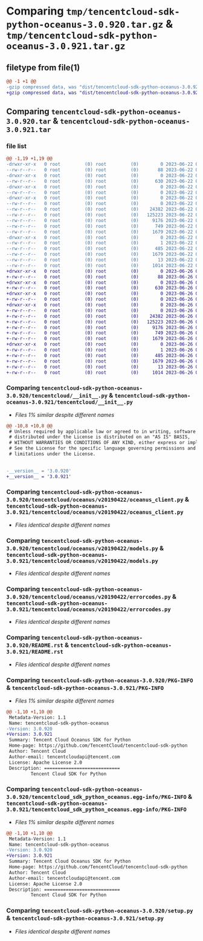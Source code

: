 # Comparing `tmp/tencentcloud-sdk-python-oceanus-3.0.920.tar.gz` & `tmp/tencentcloud-sdk-python-oceanus-3.0.921.tar.gz`

## filetype from file(1)

```diff
@@ -1 +1 @@
-gzip compressed data, was "dist/tencentcloud-sdk-python-oceanus-3.0.920.tar", last modified: Thu Jun 22 00:31:31 2023, max compression
+gzip compressed data, was "dist/tencentcloud-sdk-python-oceanus-3.0.921.tar", last modified: Mon Jun 26 00:29:34 2023, max compression
```

## Comparing `tencentcloud-sdk-python-oceanus-3.0.920.tar` & `tencentcloud-sdk-python-oceanus-3.0.921.tar`

### file list

```diff
@@ -1,19 +1,19 @@
-drwxr-xr-x   0 root         (0) root         (0)        0 2023-06-22 00:31:31.000000 tencentcloud-sdk-python-oceanus-3.0.920/
--rw-r--r--   0 root         (0) root         (0)       88 2023-06-22 00:31:31.000000 tencentcloud-sdk-python-oceanus-3.0.920/setup.cfg
-drwxr-xr-x   0 root         (0) root         (0)        0 2023-06-22 00:31:31.000000 tencentcloud-sdk-python-oceanus-3.0.920/tencentcloud/
--rw-r--r--   0 root         (0) root         (0)      630 2023-06-22 00:31:31.000000 tencentcloud-sdk-python-oceanus-3.0.920/tencentcloud/__init__.py
-drwxr-xr-x   0 root         (0) root         (0)        0 2023-06-22 00:31:31.000000 tencentcloud-sdk-python-oceanus-3.0.920/tencentcloud/oceanus/
--rw-r--r--   0 root         (0) root         (0)        0 2023-06-22 00:31:31.000000 tencentcloud-sdk-python-oceanus-3.0.920/tencentcloud/oceanus/__init__.py
-drwxr-xr-x   0 root         (0) root         (0)        0 2023-06-22 00:31:31.000000 tencentcloud-sdk-python-oceanus-3.0.920/tencentcloud/oceanus/v20190422/
--rw-r--r--   0 root         (0) root         (0)        0 2023-06-22 00:31:31.000000 tencentcloud-sdk-python-oceanus-3.0.920/tencentcloud/oceanus/v20190422/__init__.py
--rw-r--r--   0 root         (0) root         (0)    24382 2023-06-22 00:31:31.000000 tencentcloud-sdk-python-oceanus-3.0.920/tencentcloud/oceanus/v20190422/oceanus_client.py
--rw-r--r--   0 root         (0) root         (0)   125223 2023-06-22 00:31:31.000000 tencentcloud-sdk-python-oceanus-3.0.920/tencentcloud/oceanus/v20190422/models.py
--rw-r--r--   0 root         (0) root         (0)     9176 2023-06-22 00:31:31.000000 tencentcloud-sdk-python-oceanus-3.0.920/tencentcloud/oceanus/v20190422/errorcodes.py
--rw-r--r--   0 root         (0) root         (0)      749 2023-06-22 00:31:31.000000 tencentcloud-sdk-python-oceanus-3.0.920/README.rst
--rw-r--r--   0 root         (0) root         (0)     1679 2023-06-22 00:31:31.000000 tencentcloud-sdk-python-oceanus-3.0.920/PKG-INFO
-drwxr-xr-x   0 root         (0) root         (0)        0 2023-06-22 00:31:31.000000 tencentcloud-sdk-python-oceanus-3.0.920/tencentcloud_sdk_python_oceanus.egg-info/
--rw-r--r--   0 root         (0) root         (0)        1 2023-06-22 00:31:31.000000 tencentcloud-sdk-python-oceanus-3.0.920/tencentcloud_sdk_python_oceanus.egg-info/dependency_links.txt
--rw-r--r--   0 root         (0) root         (0)      485 2023-06-22 00:31:31.000000 tencentcloud-sdk-python-oceanus-3.0.920/tencentcloud_sdk_python_oceanus.egg-info/SOURCES.txt
--rw-r--r--   0 root         (0) root         (0)     1679 2023-06-22 00:31:31.000000 tencentcloud-sdk-python-oceanus-3.0.920/tencentcloud_sdk_python_oceanus.egg-info/PKG-INFO
--rw-r--r--   0 root         (0) root         (0)       13 2023-06-22 00:31:31.000000 tencentcloud-sdk-python-oceanus-3.0.920/tencentcloud_sdk_python_oceanus.egg-info/top_level.txt
--rw-r--r--   0 root         (0) root         (0)     1014 2023-06-22 00:31:31.000000 tencentcloud-sdk-python-oceanus-3.0.920/setup.py
+drwxr-xr-x   0 root         (0) root         (0)        0 2023-06-26 00:29:34.000000 tencentcloud-sdk-python-oceanus-3.0.921/
+-rw-r--r--   0 root         (0) root         (0)       88 2023-06-26 00:29:34.000000 tencentcloud-sdk-python-oceanus-3.0.921/setup.cfg
+drwxr-xr-x   0 root         (0) root         (0)        0 2023-06-26 00:29:34.000000 tencentcloud-sdk-python-oceanus-3.0.921/tencentcloud/
+-rw-r--r--   0 root         (0) root         (0)      630 2023-06-26 00:29:34.000000 tencentcloud-sdk-python-oceanus-3.0.921/tencentcloud/__init__.py
+drwxr-xr-x   0 root         (0) root         (0)        0 2023-06-26 00:29:34.000000 tencentcloud-sdk-python-oceanus-3.0.921/tencentcloud/oceanus/
+-rw-r--r--   0 root         (0) root         (0)        0 2023-06-26 00:29:34.000000 tencentcloud-sdk-python-oceanus-3.0.921/tencentcloud/oceanus/__init__.py
+drwxr-xr-x   0 root         (0) root         (0)        0 2023-06-26 00:29:34.000000 tencentcloud-sdk-python-oceanus-3.0.921/tencentcloud/oceanus/v20190422/
+-rw-r--r--   0 root         (0) root         (0)        0 2023-06-26 00:29:34.000000 tencentcloud-sdk-python-oceanus-3.0.921/tencentcloud/oceanus/v20190422/__init__.py
+-rw-r--r--   0 root         (0) root         (0)    24382 2023-06-26 00:29:34.000000 tencentcloud-sdk-python-oceanus-3.0.921/tencentcloud/oceanus/v20190422/oceanus_client.py
+-rw-r--r--   0 root         (0) root         (0)   125223 2023-06-26 00:29:34.000000 tencentcloud-sdk-python-oceanus-3.0.921/tencentcloud/oceanus/v20190422/models.py
+-rw-r--r--   0 root         (0) root         (0)     9176 2023-06-26 00:29:34.000000 tencentcloud-sdk-python-oceanus-3.0.921/tencentcloud/oceanus/v20190422/errorcodes.py
+-rw-r--r--   0 root         (0) root         (0)      749 2023-06-26 00:29:34.000000 tencentcloud-sdk-python-oceanus-3.0.921/README.rst
+-rw-r--r--   0 root         (0) root         (0)     1679 2023-06-26 00:29:34.000000 tencentcloud-sdk-python-oceanus-3.0.921/PKG-INFO
+drwxr-xr-x   0 root         (0) root         (0)        0 2023-06-26 00:29:34.000000 tencentcloud-sdk-python-oceanus-3.0.921/tencentcloud_sdk_python_oceanus.egg-info/
+-rw-r--r--   0 root         (0) root         (0)        1 2023-06-26 00:29:34.000000 tencentcloud-sdk-python-oceanus-3.0.921/tencentcloud_sdk_python_oceanus.egg-info/dependency_links.txt
+-rw-r--r--   0 root         (0) root         (0)      485 2023-06-26 00:29:34.000000 tencentcloud-sdk-python-oceanus-3.0.921/tencentcloud_sdk_python_oceanus.egg-info/SOURCES.txt
+-rw-r--r--   0 root         (0) root         (0)     1679 2023-06-26 00:29:34.000000 tencentcloud-sdk-python-oceanus-3.0.921/tencentcloud_sdk_python_oceanus.egg-info/PKG-INFO
+-rw-r--r--   0 root         (0) root         (0)       13 2023-06-26 00:29:34.000000 tencentcloud-sdk-python-oceanus-3.0.921/tencentcloud_sdk_python_oceanus.egg-info/top_level.txt
+-rw-r--r--   0 root         (0) root         (0)     1014 2023-06-26 00:29:34.000000 tencentcloud-sdk-python-oceanus-3.0.921/setup.py
```

### Comparing `tencentcloud-sdk-python-oceanus-3.0.920/tencentcloud/__init__.py` & `tencentcloud-sdk-python-oceanus-3.0.921/tencentcloud/__init__.py`

 * *Files 1% similar despite different names*

```diff
@@ -10,8 +10,8 @@
 # Unless required by applicable law or agreed to in writing, software
 # distributed under the License is distributed on an "AS IS" BASIS,
 # WITHOUT WARRANTIES OR CONDITIONS OF ANY KIND, either express or implied.
 # See the License for the specific language governing permissions and
 # limitations under the License.
 
 
-__version__ = '3.0.920'
+__version__ = '3.0.921'
```

### Comparing `tencentcloud-sdk-python-oceanus-3.0.920/tencentcloud/oceanus/v20190422/oceanus_client.py` & `tencentcloud-sdk-python-oceanus-3.0.921/tencentcloud/oceanus/v20190422/oceanus_client.py`

 * *Files identical despite different names*

### Comparing `tencentcloud-sdk-python-oceanus-3.0.920/tencentcloud/oceanus/v20190422/models.py` & `tencentcloud-sdk-python-oceanus-3.0.921/tencentcloud/oceanus/v20190422/models.py`

 * *Files identical despite different names*

### Comparing `tencentcloud-sdk-python-oceanus-3.0.920/tencentcloud/oceanus/v20190422/errorcodes.py` & `tencentcloud-sdk-python-oceanus-3.0.921/tencentcloud/oceanus/v20190422/errorcodes.py`

 * *Files identical despite different names*

### Comparing `tencentcloud-sdk-python-oceanus-3.0.920/README.rst` & `tencentcloud-sdk-python-oceanus-3.0.921/README.rst`

 * *Files identical despite different names*

### Comparing `tencentcloud-sdk-python-oceanus-3.0.920/PKG-INFO` & `tencentcloud-sdk-python-oceanus-3.0.921/PKG-INFO`

 * *Files 1% similar despite different names*

```diff
@@ -1,10 +1,10 @@
 Metadata-Version: 1.1
 Name: tencentcloud-sdk-python-oceanus
-Version: 3.0.920
+Version: 3.0.921
 Summary: Tencent Cloud Oceanus SDK for Python
 Home-page: https://github.com/TencentCloud/tencentcloud-sdk-python
 Author: Tencent Cloud
 Author-email: tencentcloudapi@tencent.com
 License: Apache License 2.0
 Description: ============================
         Tencent Cloud SDK for Python
```

### Comparing `tencentcloud-sdk-python-oceanus-3.0.920/tencentcloud_sdk_python_oceanus.egg-info/PKG-INFO` & `tencentcloud-sdk-python-oceanus-3.0.921/tencentcloud_sdk_python_oceanus.egg-info/PKG-INFO`

 * *Files 1% similar despite different names*

```diff
@@ -1,10 +1,10 @@
 Metadata-Version: 1.1
 Name: tencentcloud-sdk-python-oceanus
-Version: 3.0.920
+Version: 3.0.921
 Summary: Tencent Cloud Oceanus SDK for Python
 Home-page: https://github.com/TencentCloud/tencentcloud-sdk-python
 Author: Tencent Cloud
 Author-email: tencentcloudapi@tencent.com
 License: Apache License 2.0
 Description: ============================
         Tencent Cloud SDK for Python
```

### Comparing `tencentcloud-sdk-python-oceanus-3.0.920/setup.py` & `tencentcloud-sdk-python-oceanus-3.0.921/setup.py`

 * *Files identical despite different names*

